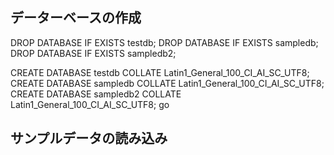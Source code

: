 
## データーベースの作成

DROP DATABASE IF EXISTS testdb;
DROP DATABASE IF EXISTS sampledb;
DROP DATABASE IF EXISTS sampledb2;

CREATE DATABASE testdb COLLATE Latin1_General_100_CI_AI_SC_UTF8;
CREATE DATABASE sampledb COLLATE Latin1_General_100_CI_AI_SC_UTF8;
CREATE DATABASE sampledb2 COLLATE Latin1_General_100_CI_AI_SC_UTF8;
go


## サンプルデータの読み込み

